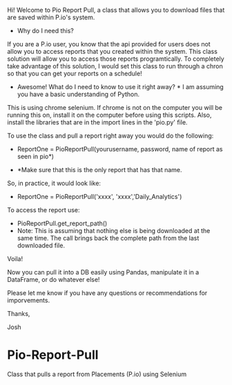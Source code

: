 Hi! Welcome to Pio Report Pull, a class that allows you to download files that are saved within P.io's system. 

- Why do I need this? 

If you are a P.io user, you know that the api provided for users does not allow you to access reports that you created within the system. 
This class solution will allow you to access those reports programtically. To completely take advantage of this solution, 
I would set this class to run through a chron so that you can get your reports on a schedule! 

- Awesome! What do I need to know to use it right away? * I am assuming you have a basic understanding of Python. 

This is using chrome selenium. If chrome is not on the computer you will be running this on, install it on the computer before using this scripts. 
Also, install the libraries that are in the import lines in the 'pio.py' file. 

To use the class and pull a report right away you would do the following: 

   - ReportOne = PioReportPull(yourusername, password, name of report as seen in pio*) 

  - *Make sure that this is the only report that has that name. 

So, in practice, it would look like: 

  - ReportOne = PioReportPull('xxxx', 'xxxx','Daily_Analytics') 
  
To access the report use: 

  - PioReportPull.get_report_path() 
  - Note: This is assuming that nothing else is being downloaded at the same time.
        The call brings back the complete path from the last downloaded file. 
 
Voila!

Now you can pull it into a DB easily using Pandas, manipulate it in a DataFrame, or do whatever else! 

Please let me know if you have any questions or recommendations for imporvements. 

Thanks, 

Josh


# Pio-Report-Pull
Class that pulls a report from Placements (P.io) using Selenium
